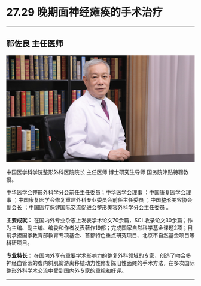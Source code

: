 # 27.29 晚期面神经瘫痪的手术治疗

---

## 祁佐良 主任医师

![1685511486260](image/c27_029/1685511486260.png)

中国医学科学院整形外科医院院长 主任医师 博士研究生导师 国务院津贴特聘教授。

中华医学会整形外科学分会前任主任委员；中华医学会理事 ；中国康复医学会理事 ；中国康复医学会修复重建外科专业委员会前任主任委员 ；中国整形美容协会副会长 ；中国医疗保健国际交流促进会整形美容外科学分会主任委员 。

**主要成就：** 在国内外专业杂志上发表学术论文70余篇，SCI 收录论文30余篇；作为主编、副主编、编委和作者发表著作19部；完成国家自然科学基金课题2项；目前承担国家教育部教育专项基金、首都特色重点研究项目、北京市自然基金项目等科研项目。

**专业特长：** 在国内外享有重要学术影响力的整复外科领域的专家，创造了吻合多神经血管蒂的腹内斜肌瓣游离移植动力性修复陈旧性面瘫的手术方法，在多次国际整形外科学术交流中受到国内外专家的重视和好评。

---
